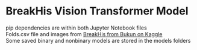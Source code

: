 # BreakHis Vision Transformer Model
pip dependencies are within both Jupyter Notebook files<br>
Folds.csv file and images from [BreakHis from Bukun on Kaggle](https://www.kaggle.com/datasets/ambarish/breakhis)<br>
Some saved binary and nonbinary models are stored in the models folders